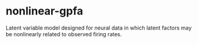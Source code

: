# nonlinear-gpfa
Latent variable model designed for neural data in which latent factors may be nonlinearly related to observed firing rates.
